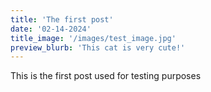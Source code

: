 ```yaml
---
title: 'The first post'
date: '02-14-2024'
title_image: '/images/test_image.jpg'
preview_blurb: 'This cat is very cute!'
---
```


This is the first post used for testing purposes